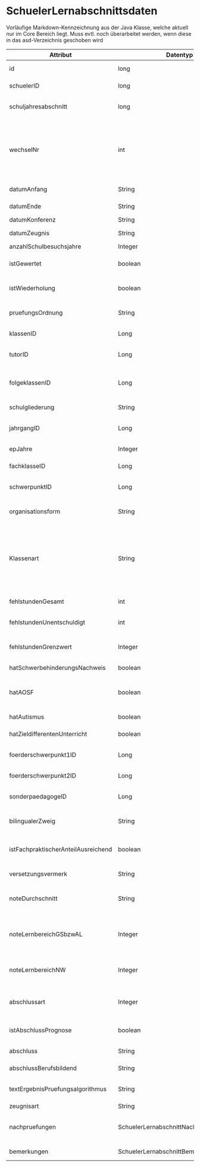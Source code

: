 # SchuelerLernabschnittsdaten
Vorläufige Markdown-Kennzeichnung aus der Java Klasse, welche aktuell nur im Core Bereich liegt. Muss evtl. noch überarbeitet werden, wenn diese in das asd-Verzeichnis geschoben wird 

| Attribut                            | Datentyp                                | Länge | Nullable | CoreType | ASD-Merkmal                                                                                             | Kommentar                                                                                                                                                                                                                                         |
|-------------------------------------|-----------------------------------------|-------|----------|----------|---------------------------------------------------------------------------------------------------------|---------------------------------------------------------------------------------------------------------------------------------------------------------------------------------------------------------------------------------------------------|
| id                                  | long                                    |       | false    |          | @ASD                                                                                                    | die ID des Lernabschnitts in der Datenbank                                                                                                                                                                                                        |
| schuelerID                          | long                                    |       | false    |          | @ASD                                                                                                    | die ID des Schülers, zu dem diese Lernabschnittdaten gehören                                                                                                                                                                                      |
| schuljahresabschnitt                | long                                    |       | false    |          | @ASD                                                                                                    | die ID des Schuljahresabschnitts, zu welchem diese Lernabschnittdaten gehören                                                                                                                                                                     |
| wechselNr                           | int                                     |       | false    |          | @ASD (noch Klären: Nur 0er Werte übergeben im Übergabe-DTO oder erst in ZeBrAS rausfiltern?"            | eine Nr, zur Unterscheidung von Lernabschnissdaten, wenn beim Schüler mehrere Lernabschnitt in einem Schuljahresabschnitt vorliegen (z.B. Wechsel einer Klasse, 0=aktueller Abschnitt, 1=vor dem ersten Wechsel, 2=vor dem zweiten Wechsel, usw.) |
| datumAnfang                         | String                                  |       | true     |          | -                                                                                                       | das Datum, wann der Lernabschnitt beginnt                                                                                                                                                                                                         |
| datumEnde                           | String                                  |       | true     |          | -                                                                                                       | das Datum, wann der Lernabschnitt endet                                                                                                                                                                                                           |
| datumKonferenz                      | String                                  |       | true     |          | -                                                                                                       | das Datum der Konferenz                                                                                                                                                                                                                           |
| datumZeugnis                        | String                                  |       | true     |          | -                                                                                                       | das Datum der Zeugnisses bzw. der Laufbahnbescheinigung                                                                                                                                                                                           |
| anzahlSchulbesuchsjahre             | Integer                                 |       | true     |          | Klären                                                                                                  | die Anzahl der Schulbesuchsjahre                                                                                                                                                                                                                  |
| istGewertet                         | boolean                                 |       | false    |          | Klären: Was sind nicht gewertete Abschnitte?                                                            | gibt an, ob es sich um einen gewerteten Abschnitt handelt oder nicht                                                                                                                                                                              |
| istWiederholung                     | boolean                                 |       | false    |          | Klären                                                                                                  | gibt an, ob es sich bei dem Abschnitt um einen wiederholten Abschnitt handelt oder nicht                                                                                                                                                          |
| pruefungsOrdnung                    | String                                  |       | false    |          | @ASD                                                                                                    | die Prüfungsordnung, die in dem Lernabschnitt bei dem Schüler anzuwenden ist.                                                                                                                                                                     |
| klassenID                           | Long                                    |       | true     |          | @ASD                                                                                                    | die ID der Klasse des Schülers oder null, falls keine Klasse zugeordnet ist                                                                                                                                                                       |
| tutorID                             | Long                                    |       | true     |          | -                                                                                                       | die ID eines Tutors, der den Schüler betreut, oder null, falls keiner zugewiesen ist                                                                                                                                                              |
| folgeklassenID                      | Long                                    |       | true     |          | Klären: Vermutlich nicht                                                                                | die ID der Folge-Klasse des Schülers, sofern dieser vom Standard der Klassentabelle abweicht                                                                                                                                                      |
| schulgliederung                     | String                                  |       | true     |          | @ASD                                                                                                    | das Kürzel der Schulgliederung bzw. des Bildungsgangs des Schülers                                                                                                                                                                                |
| jahrgangID                          | Long                                    |       | true     |          | @ASD                                                                                                    | die ID des Jahrgangs des Schülers oder null, falls kein Jahrgang zugeordnet ist                                                                                                                                                                   |
| epJahre                             | Integer                                 |       | true     |          | klären                                                                                                  | die bisherige Anzahl der Jahre in der Schuleingangssphase                                     |
| fachklasseID                        | Long                                    |       | true     |          | @ASD                                                                                                    | die ID der Fachklasse des Schülers an einem Berufskolleg                                                                                                                                                                                          |
| schwerpunktID                       | Long                                    |       | true     |          | Klären: Vermutlich nicht?                                                                               | der Schwerpunkt eines Schülers laut dem Schwerpunkt-Katalog                                                                                                                                                                                       |
| organisationsform                   | String                                  |       | true     |          | @ASD                                                                                                    | das Kürzel der Organisationsform der Schule in Bezug auf den Schüler (z.B. Ganztag)                                                                                                                                                               |
| Klassenart                          | String                                  |       | true     |          | Ist aktuell in Klärung: Klassenart sollte auf Klassenebene übertragen werden, weg von der Schuelerebene | das Kürzel der Klassenart in Bezug auf den Schüler (z.B. Regelklasse)                                                                                                                                                                             |
| fehlstundenGesamt                   | int                                     |       | false    |          | -                                                                                                       | die Summe der Gesamtfehlstunden für den gesamten Lernabschnitt                                                                                                                                                                                    |
| fehlstundenUnentschuldigt           | int                                     |       | false    |          | -                                                                                                       | die Summe der unentschuldigten Fehlstunden für den gesamten Lernabschnitt                                                                                                                                                                         |
| fehlstundenGrenzwert                | Integer                                 |       | true     |          | -                                                                                                       | der Grenzwert für die Fehlstunden, ab dem am Berufskolleg Warnbriefe zur Entlassung verschickt werden                                                                                                                                             |
| hatSchwerbehinderungsNachweis       | boolean                                 |       | false    |          | @ASD                                                                                                    | gibt an, ob eine Schwerbehinderung nachgwiesen ist oder nicht                                                                                                                                                                                     |
| hatAOSF                             | boolean                                 |       | false    |          | -                                                                                                       | gibt an, ob eine Förderung nach der Ausbildungsordnung Sonderpädagogischer Förderung (AOSF) vorliegt                                                                                                                                              |
| hatAutismus                         | boolean                                 |       | false    |          | -                                                                                                       | gibt an, ob eine Diagnose zu Autismus vorliegt oder nicht                                                                                                                                                                                         |
| hatZieldifferentenUnterricht        | boolean                                 |       | false    |          | @ASD                                                                                                    | gibt an, ob zieldifferent unterrichet wird oder nicht                                                                                                                                                                                             |
| foerderschwerpunkt1ID               | Long                                    |       | true     |          | @ASD                                                                                                    | die ID des Haupförderschwerpunktes des Schülers                                                                                                                                                                                                   |
| foerderschwerpunkt2ID               | Long                                    |       | true     |          | @ASD                                                                                                    | die ID des weiteren Förderschwerpunktes des Schülers                                                                                                                                                                                              |
| sonderpaedagogeID                   | Long                                    |       | true     |          | -                                                                                                       | die ID eines Sonderpädagogen, der den Schüler betreut und auch im Notenmodul hat                                                                                                                                                                  |
| bilingualerZweig                    | String                                  |       | true     |          | @ASD                                                                                                    | die Sprache des bilngualen Zweigs, falls der Schüler im bilingualen Zweig unterrichtet wird                                                                                                                                                       |
| istFachpraktischerAnteilAusreichend | boolean                                 |       | false    |          | Klären                                                                                                  | gibt für das Berufskolleg an, ob der fachpraktische Anteil in den Anlagen B08, B09 und B10 ausreichend sind für Versetzung                                                                                                                        |
| versetzungsvermerk                  | String                                  |       | true     |          | @ASD                                                                                                    | das Kürzel des Versetzungsvermerks                                                                                                                                                                                                                |
| noteDurchschnitt                    | String                                  |       | true     |          | -                                                                                                       | die Durchschnittsnote in diesem Lernabschnitt - wird ggf. von einem Prüfungsalgorithmus gesetzt und kann dann ausgelesen werden                                                                                                                   |
| noteLernbereichGSbzwAL              | Integer                                 |       | true     |          | -                                                                                                       | die Lernbereichnote Gesellschaftswissenschaft oder Arbeitlehre für den Hauptschulabschluss nach Klassen 10                                                                                                                                        |
| noteLernbereichNW                   | Integer                                 |       | true     |          | -                                                                                                       | die Lernbereichnote Naturwissenschaft für den Hauptschulabschluss nach Klassen 10                                                                                                                                                                 |
| abschlussart                        | Integer                                 |       | true     |          | Klären, da Allgeneinbildend Berufsbildend weiter unten                                                  | die Art des Abschlusses                                                                                                                                                                                                                           |
| istAbschlussPrognose                | boolean                                 |       | false    |          | Klären                                                                                                  | gibt an, ob der berechnete Abschluss eine Prognose ist oder nicht                                                                                                                                                                                 |
| abschluss                           | String                                  |       | true     |          | @ASD                                                                                                    | der erreichte allgemeinbildende Abschluss                                                                                                                                                                                                         |
| abschlussBerufsbildend              | String                                  |       | true     |          | @ASD                                                                                                    | der erreichte berufsbezogene Abschluss am Berufskolleg                                                                                                                                                                                            |
| textErgebnisPruefungsalgorithmus    | String                                  |       | true     |          | -                                                                                                       | die textuelle Ausgabe des Prüfungsalgorithmus für die Versetzungs-/Abschlussberechnung                                                                                                                                                            |
| zeugnisart                          | String                                  |       | true     |          | Klären                                                                                                  | die Art des Zeugnisses                                                                                                                                                                                                                            |
| nachpruefungen                      | SchuelerLernabschnittNachpruefungsdaten |       | true     |          | -                                                                                                       | die Informationen den Nachprüfungen in diesem Lernabschnitt oder null, falls keine vorhanden sind.                                                                                                                                                |
| bemerkungen                         | SchuelerLernabschnittBemerkungen        |       | false    |          | -                                                                                                       | die Bemerkungen in diesem Lernabschnitt                                                                                                                                                                                                           |
